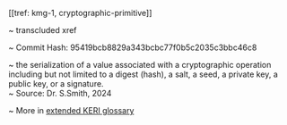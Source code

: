 [[tref: kmg-1, cryptographic-primitive]]

~ <!-- This is a copy of the saved remote text. Remove it if you like. It is automatically (re)generated --><span class="transcluded-xref-term">transcluded xref</span>

~ Commit Hash: 95419bcb8829a343bcbc77f0b5c2035c3bbc46c8

~ the serialization of a value associated with a cryptographic operation including but not limited to a digest (hash), a salt, a seed, a private key, a public key, or a signature.  
~ Source: Dr. S.Smith, 2024

~ More in <a href="https://weboftrust.github.io/WOT-terms/docs/glossary/cryptographic-primitive">extended KERI glossary</a>
